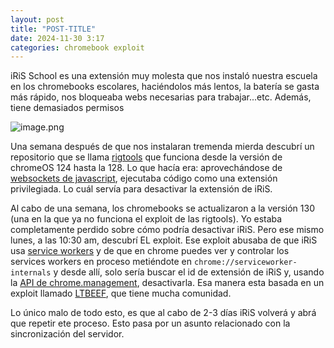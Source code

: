 ```yaml
---
layout: post
title: "POST-TITLE"
date: 2024-11-30 3:17 
categories: chromebook exploit
---
```


iRiS School es una extensión muy molesta que nos instaló nuestra escuela en los chromebooks escolares, haciéndolos más lentos, la batería se gasta más rápido, nos bloqueaba webs necesarias para trabajar...etc.
Además, tiene demasiados permisos

![image.png](iRiS%20School%2014e0433b6a3c8083b319f20579929036/image.png)

Una semana después de que nos instalaran tremenda mierda descubrí un repositorio que se llama [rigtools](https://github.com/Sincereham222/rigtools-newui) que funciona desde la versión de chromeOS 124 hasta la 128. Lo que hacía era: aprovechándose de [websockets de javascript](https://es.javascript.info/websocket), ejecutaba código como una extensión privilegiada. Lo cuál servía para desactivar la extensión de iRiS. 

Al cabo de una semana, los chromebooks se actualizaron a la versión 130 (una en la que ya no funciona el exploit de las rigtools). Yo estaba completamente perdido sobre cómo podría desactivar iRiS. Pero ese mismo lunes, a las 10:30 am, descubrí EL exploit. Ese exploit abusaba de que iRiS usa [service workers](https://www.arsys.es/blog/service-worker) y de que en chrome puedes ver y controlar los services workers en proceso metiéndote en `chrome://serviceworker-internals` y desde allí, solo sería buscar el id de extensión de iRiS y, usando la [API de chrome.management](https://developer.chrome.com/docs/extensions/reference/api/management?hl=es-419), desactivarla. Esa manera esta basada en un exploit llamado [LTBEEF](https://compactcow.com/), que tiene mucha comunidad. 

Lo único malo de todo esto, es que al cabo de 2-3 días iRiS volverá y abrá que repetir ete proceso. Esto pasa por un asunto relacionado con la sincronización del servidor.